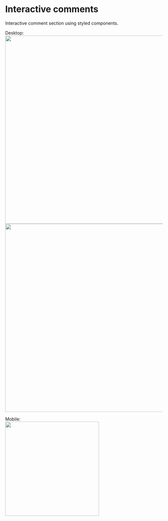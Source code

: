 # Interactive comments

Interactive comment section using styled components. 

Desktop: <br/>
<img src="https://user-images.githubusercontent.com/19801577/186552871-1efc1fd8-4dc3-496e-a98b-4e3dba6dd267.png" width="600">
<img src="https://user-images.githubusercontent.com/19801577/186553458-812e5d2d-84e1-4b75-8f7b-5cdd9fc3e7e2.png" width="600">

Mobile: <br/>
<img src="https://user-images.githubusercontent.com/19801577/186553130-cdd73d67-8915-4137-bc55-145f64968238.png" width="300">

